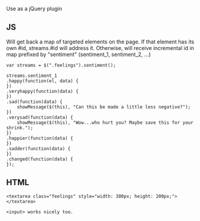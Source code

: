Use as a jQuery plugin

JS
--

Will get back a map of targeted elements on the page. If that element has its own #id, streams.#id 
will address it. Otherwise, will receive incremental id in map prefixed by "sentiment" (sentiment_1, sentiment_2, ...)

	var streams = $(".feelings").sentiment();
	
	streams.sentiment_1
	.happy(function(el, data) {
	})
	.veryhappy(function(data) {
	})
	.sad(function(data) {
		showMessage($(this), "Can this be made a little less negative?");
	})
	.verysad(function(data) {
		showMessage($(this), "Wow...who hurt you? Maybe save this for your shrink.");
	})
	.happier(function(data) {
	})
	.sadder(function(data) {
	})
	.changed(function(data) {
	});

HTML
----

	<textarea class="feelings" style="width: 300px; height: 200px;"></textarea>
	
	<input> works nicely too.

